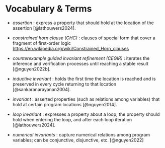 # Vocabulary & Terms

* _assertion_ : express a property that should hold at the location of the assertion [@lathouwers2024].
  
* _constrained horn clause (CHC)_ : clauses of special form that cover a fragment of first-order logic <https://en.wikipedia.org/wiki/Constrained_Horn_clauses>
  
* _counterexample guided invariant refinement (CEGIR)_ : iterates the inference and verification processes until reaching a stable result [@nguyen2022b].
  
* _inductive invariant_ : holds the first time the location is reached and is preserved in every cycle returning to that location [@sankaranarayanan2004].
  
* _invariant_ : asserted properties (such as relations among variables) that hold at certain program locations [@nguyen2014].
  
* _loop invariant_ : expresses a property about a loop; the property should hold when entering the loop, and after each loop iteration [@lathouwers2024].
  
* _numerical invariants_ : capture numerical relations among program variables; can be conjunctive, disjunctive, etc. [@nguyen2022]